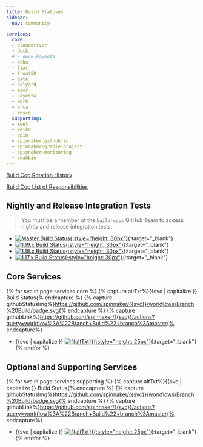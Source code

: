 ```yaml
---
title: Build Statuses
sidebar:
  nav: community

services:
  core:
  - clouddriver
  - deck
  # - deck-kayenta
  - echo
  - fiat
  - front50
  - gate
  - halyard
  - igor
  - kayenta
  - kork
  - orca
  - rosco
  supporting:
  - keel
  - keiko
  - spin
  - spinnaker.github.io
  - spinnaker-gradle-project
  - spinnaker-monitoring
  - swabbie
---
```


[Build Cop Rotation History](https://github.com/spinnaker/spinnaker/issues?utf8=%E2%9C%93&q=is%3Aissue+label%3Abuild-cop-rotation)

[Build Cop List of Responsibilities](https://www.spinnaker.io/community/contributing/nightly-builds/#build-cop)

## Nightly and Release Integration Tests

> You must be a member of the `build-cops` GitHub Team to access nightly and release integration tests.

* [![Master Build Status](https://builds.spinnaker.io/buildStatus/icon?job=Flow_BuildAndValidate&subject=All%20at%20HEAD){:style="height: 30px"}](https://builds.spinnaker.io/job/Flow_BuildAndValidate/){:target="\_blank"}
* [![1.19.x Build Status](https://builds.spinnaker.io/buildStatus/icon?job=Flow_BuildAndValidate_1_19_x&subject=Release%201.19.x){:style="height: 30px"}](https://builds.spinnaker.io/job/Flow_BuildAndValidate_1_19_x/){:target="\_blank"}
* [![1.18.x Build Status](https://builds.spinnaker.io/buildStatus/icon?job=Flow_BuildAndValidate_1_18_x&subject=Release%201.18.x){:style="height: 30px"}](https://builds.spinnaker.io/job/Flow_BuildAndValidate_1_18_x/){:target="\_blank"}
* [![1.17.x Build Status](https://builds.spinnaker.io/buildStatus/icon?job=Flow_BuildAndValidate_1.17.x&subject=Release%201.17.x){:style="height: 30px"}](https://builds.spinnaker.io/job/Flow_BuildAndValidate_1.17.x/){:target="\_blank"}

## Core Services

{% for svc in page.services.core %}
  {% capture altTxt%}{{svc | capitalize }} Build Status{% endcapture %}
  {% capture githubStatusImg%}https://github.com/spinnaker/{{svc}}/workflows/Branch%20Build/badge.svg{% endcapture %}
  {% capture githubLink%}https://github.com/spinnaker/{{svc}}/actions?query=workflow%3A%22Branch+Build%22+branch%3Amaster{% endcapture%}

  * {{svc | capitalize }} [![{{altTxt}}]({{githubStatusImg}}){:style="height: 25px"}]({{githubLink}}){:target="\_blank"}
{% endfor %}


## Optional and Supporting Services

{% for svc in page.services.supporting %}
  {% capture altTxt%}{{svc | capitalize }} Build Status{% endcapture %}
  {% capture githubStatusImg%}https://github.com/spinnaker/{{svc}}/workflows/Branch%20Build/badge.svg{% endcapture %}
  {% capture githubLink%}https://github.com/spinnaker/{{svc}}/actions?query=workflow%3A%22Branch+Build%22+branch%3Amaster{% endcapture%}

  * {{svc | capitalize }} [![{{altTxt}}]({{githubStatusImg}}){:style="height: 25px"}]({{githubLink}}){:target="\_blank"}
{% endfor %}

